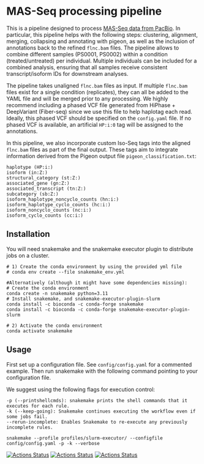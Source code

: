 # MAS-Seq processing pipeline

This is a pipeline designed to process [MAS-Seq data from PacBio](https://isoseq.how/). In particular, this pipeline helps with the following steps: clustering, alignment, merging, collapsing and annotating with pigeon, as well as the inclusion of annotations back to the refined `flnc.bam` files. The pipeline allows to combine different samples (PS0001, PS0002) within a condition (treated/untreated) per individual. 
Multiple individuals can be included for a combined analysis, ensuring that all samples receive consistent transcript/isoform IDs for downstream analyses. 

The pipeline takes unaligned `flnc.bam` files as input. If multiple `flnc.bam` files exist for a single condition (replicates), they can all be added to the YAML file and will be merged prior to any processing. We highly recommend including a phased VCF file generated from HiPhase + DeepVariant (Fiber-seq) since we use this file to help haplotag each read. Ideally, this phased VCF should be specified on the `config.yaml` file. If no phased VCF is available, an artificial `HP:i:0` tag will be assigned to the annotations. 

In this pipeline, we also incorporate custom Iso-Seq tags into the aligned `flnc.bam` files as part of the final output. These tags aim to integrate information derived from the Pigeon output file `pigeon_classification.txt`:

```
haplotype (HP:i:)
isoform (in:Z:)
structural_category (st:Z:)
associated_gene (gn:Z:)
associated_transcript (tn:Z:)
subcategory (sb:Z:)
isoform_haplotype_noncyclo_counts (hn:i:)
isoform_haplotype_cyclo_counts (hc:i:)
isoform_noncyclo_counts (nc:i:)
isoform_cyclo_counts (cc:i:)
```

## Installation

You will need snakemake and the snakemake executor plugin to distribute jobs on a cluster. 

```
# 1) Create the conda environment by using the provided yml file
# conda env create --file snakemake_env.yml

#Alternatively (although it might have some dependencies missing):
# Create the conda environment
conda create -n snakemake python=3.11
# Install snakemake, and snakemake-executor-plugin-slurm
conda install -c bioconda -c conda-forge snakemake
conda install -c bioconda -c conda-forge snakemake-executor-plugin-slurm

# 2) Activate the conda environment
conda activate snakemake

```

## Usage

First set up a configuration file. See `config/config.yaml` for a commented example. 
Then run snakemake with the following command pointing to your configuration file.

We suggest using the following flags for execution control: 
```
-p (--printshellcmds): snakemake prints the shell commands that it executes for each rule.
-k (--keep-going): Snakemake continues executing the workflow even if some jobs fail.
--rerun-incomplete: Enables Snakemake to re-execute any previously incomplete rules. 
```
```
snakemake --profile profiles/slurm-executor/ --configfile config/config.yaml -p -k --verbose
```


[![Actions Status](https://github.com/mrvollger/SmkTemplate/workflows/CI/badge.svg)](https://github.com/mrvollger/SmkTemplate/actions)
[![Actions Status](https://github.com/mrvollger/SmkTemplate/workflows/Linting/badge.svg)](https://github.com/mrvollger/SmkTemplate/actions)
[![Actions Status](https://github.com/mrvollger/SmkTemplate/workflows/black/badge.svg)](https://github.com/mrvollger/SmkTemplate/actions)
